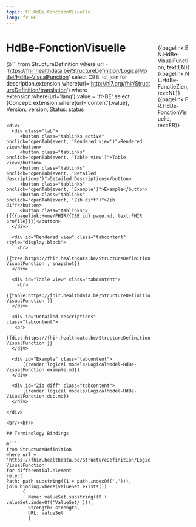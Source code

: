 ```yaml
---
topic: FR.HdBe-FonctionVisuelle
lang: fr-BE
---
```


<div style="float:right;width:85px;padding:10px;margin:10">
<p>{{pagelink:EN.HdBe-VisualFunction, text:EN}}  {{pagelink:NL.HdBe-FunctieZien, text:NL}}  {{pagelink:FR.HdBe-FonctionVisuelle, text:FR}}<p>
</div>

# HdBe-FonctionVisuelle



@```
from StructureDefinition
where url = 'https://fhir.healthdata.be/StructureDefinition/LogicalModel/HdBe-VisualFunction'
select 
CBB: id,
join for description.extension.where(url='http://hl7.org/fhir/StructureDefinition/translation') where extension.where(url='lang').value = 'fr-BE' select {Concept: extension.where(url='content').value}, 
Version: version,
Status: status
```

<div>
  <div class="tab">
     <button class="tablinks active" onclick="openTab(event, 'Rendered view')">Rendered view</button>
     <button class="tablinks" onclick="openTab(event, 'Table view')">Table view</button>
     <button class="tablinks" onclick="openTab(event, 'Detailed descriptions')">Detailed Descriptions</button>
     <button class="tablinks" onclick="openTab(event, 'Example')">Example</button>
     <button class="tablinks" onclick="openTab(event, 'Zib diff')">Zib diff</button>
     <button class="tablinks">{{{{pagelink:Home/FHIR/{CBB.id}.page.md, text:FHIR profile}}}}</button>
  </div>

  <div id="Rendered view" class="tabcontent" style="display:block">
    <br>
      {{tree:https://fhir.healthdata.be/StructureDefinition/LogicalModel/HdBe-VisualFunction , snapshot}}
  </div>

  <div id="Table view" class="tabcontent">
    <br>
      {{table:https://fhir.healthdata.be/StructureDefinition/LogicalModel/HdBe-VisualFunction }}
  </div>

  <div id="Detailed descriptions" class="tabcontent">
   <br>
      {{dict:https://fhir.healthdata.be/StructureDefinition/LogicalModel/HdBe-VisualFunction }}
  </div>

  <div id="Example" class="tabcontent">
      {{render:logical models/LogicalModel-HdBe-VisualFunction.example.md}}
  </div>

  <div id="Zib diff" class="tabcontent">
      {{render:logical models/LogicalModel-HdBe-VisualFunction.doc.md}}
  </div>

</div>

<br/><br/> 

## Terminology Bindings

@```
from StructureDefinition
where url = 'https://fhir.healthdata.be/StructureDefinition/LogicalModel/HdBe-VisualFunction'
for differential.element
select
Path: path.substring((1 + path.indexOf('.'))),
join binding.where(valueSet.exists())
      { 
        Name: valueSet.substring((9 + valueSet.indexOf('ValueSet/'))),
        Strength: strength,
        URL: valueSet
        }
```  